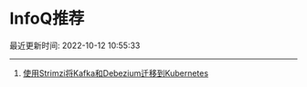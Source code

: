 # InfoQ推荐

最近更新时间: 2022-10-12 10:55:33

--- 
1. [使用Strimzi将Kafka和Debezium迁移到Kubernetes](https://www.infoq.cn/article/ElNtSM5ISobpMB8fMC0j) 
